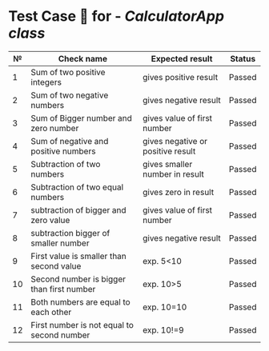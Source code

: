 # Test Case :page_facing_up:  for  - *CalculatorApp class* 

| №  | Check name                                           | Expected result |Status|
|----|------------------------------------------------------|-----------------|------|
| 1  | Sum of two positive integers                         |gives positive result|Passed
| 2  | Sum of two negative numbers                          |gives negative result|Passed
| 3  | Sum of Bigger number and zero number                 |gives value of first number|Passed
| 4  | Sum of negative and positive numbers                 |gives negative or positive result|Passed
| 5  | Subtraction of two numbers                           |gives smaller number in result|Passed
| 6  | Subtraction of two equal numbers                     |gives zero in result|Passed
| 7  | subtraction of bigger and zero value                 |gives value of first number|Passed
| 8  | subtraction bigger of smaller number                 |gives negative result|Passed
| 9  | First value is smaller than second value             |exp. 5<10|Passed
| 10 | Second number is bigger than first number            |exp. 10>5|Passed
| 11 | Both numbers are equal to each other                 |exp. 10=10|Passed
| 12 | First number is not equal to second number           |exp. 10!=9|Passed
